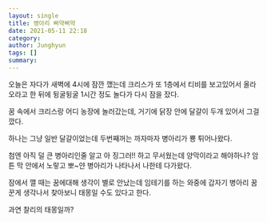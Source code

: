 ```yaml
---
layout: single
title: 병아리 삐약삐약
date: 2021-05-11 22:18
category: 
author: Junghyun
tags: []
summary: 
---
```

오늘은 자다가 새벽에 4시에 잠깐 깼는데 크리스가 또 1층에서 티비를 보고있어서 올라오라고 한 뒤에 뒹굴뒹굴 1시간 정도 놀다가 다시 잠을 잤다.

꿈 속에서 크리스랑 어디 농장에 놀러갔는데, 거기에 닭장 안에 달걀이 두개 있어서 그걸 깠다. 

하나는 그냥 일반 달걀이었는데 두번째꺼는 까자마자 병아리가 뿅 튀어나왔다. 

첨엔 아직 덜 큰 병아리인줄 알고 아 징그러!! 하고 무서웠는데 양막이라고 해야하나? 암튼 막 안에서 노랗고 뽀~얀 병아리가 나타나서 나한테 다가왔다.

잠에서 깰 때는 꿈에대해 생각이 별로 안났는데 임테기를 하는 와중에 갑자기 병아리 꿈 꾼게 생각나서 찾아보니 태몽일 수도 있다고 한다. 

과연 찰리의 태몽일까?

